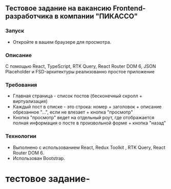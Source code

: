 ## Тестовое задание на вакансию Frontend-разработчика в компании "ПИКАССО"

### Запуск
- Откройте  в вашем браузере для просмотра.

### Описание

С помощью  React, TypeScript, RTK Query, React Router DOM 6, JSON Placeholder и FSD-архитектуры реализованно простое приложение 


### Требования

- Главная страница - список постов (бесконечный скролл + виртуализация)
- Каждый пост в списке - это строка: номер + заголовок + описание обрезанное "...", если не влезает + кнопка "просмотр"
- Кнопка "просмотр" ведет на отдельный роут, где отображается полная информация о посте в произвольной форме + кнопка "назад"


### Технологии

- Выполнено с использованием React, Redux Toolkit , RTK Query, React Router DOM 6.
- Использован Bootstrap.


# тестовое задание-
